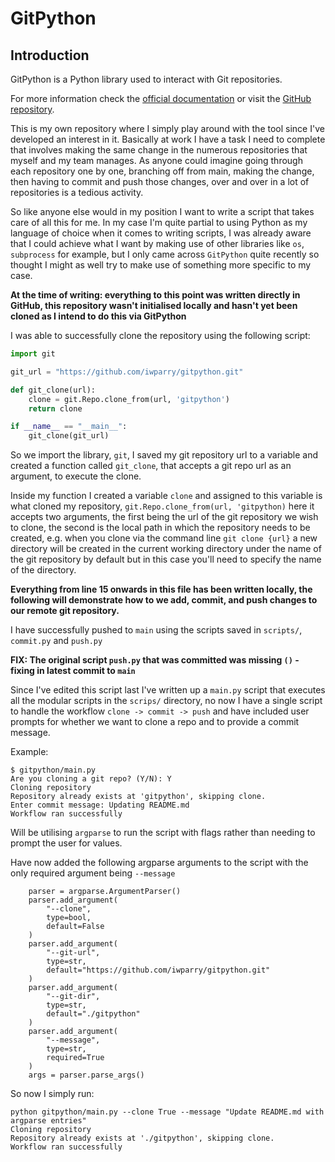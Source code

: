 # GitPython

## Introduction
GitPython is a Python library used to interact with Git repositories.

For more information check the [official documentation](https://gitpython.readthedocs.io/en/stable/) or visit the [GitHub repository](https://github.com/gitpython-developers/GitPython).

This is my own repository where I simply play around with the tool since I've developed an interest in it. Basically at work I have a task I need to complete that involves making the same change in the numerous repositories that myself and my team manages. 
As anyone could imagine going through each repository one by one, branching off from main, making the change, then having to commit and push those changes, over and over in a lot of repositories is a tedious activity. 

So like anyone else would in my position I want to write a script that takes care of all this for me. In my case I'm quite partial to using Python as my language of choice when it comes to writing scripts, I was already aware that I could achieve what I want by making use of other libraries like `os`, `subprocess` for example, but I only came across `GitPython` quite recently so thought I might as well try to make use of something more specific to my case.

__At the time of writing: everything to this point was written directly in GitHub, this repository wasn't initialised locally and hasn't yet been cloned as I intend to do this via GitPython__

I was able to successfully clone the repository using the following script:

```python
import git

git_url = "https://github.com/iwparry/gitpython.git"

def git_clone(url):
    clone = git.Repo.clone_from(url, 'gitpython')
    return clone

if __name__ == "__main__":
    git_clone(git_url)
```

So we import the library, `git`, I saved my git repository url to a variable and created a function called `git_clone`, that accepts a git repo url as an argument, to execute the clone.

Inside my function I created a variable `clone` and assigned to this variable is what cloned my repository, `git.Repo.clone_from(url, 'gitpython)` here it accepts two arguments, the first being the url of the git repository we wish to clone, the second is the local path in which the repository needs to be created, e.g. when you clone via the command line `git clone {url}` a new directory will be created in the current working directory under the name of the git repository by default but in this case you'll need to specify the name of the directory.

__Everything from line 15 onwards in this file has been written locally, the following will demonstrate how to we add, commit, and push changes to our remote git repository.__

I have successfully pushed to `main` using the scripts saved in `scripts/`, `commit.py` and `push.py`

__FIX: The original script `push.py` that was committed was missing `()` - fixing in latest commit to `main`__

Since I've edited this script last I've written up a `main.py` script that executes all the modular scripts in the `scrips/` directory, no now I have a single script to handle the workflow `clone -> commit -> push` and have included user prompts for whether we want to clone a repo and to provide a commit message. 

Example:
```
$ gitpython/main.py
Are you cloning a git repo? (Y/N): Y
Cloning repository
Repository already exists at 'gitpython', skipping clone.
Enter commit message: Updating README.md
Workflow ran successfully
```
Will be utilising `argparse` to run the script with flags rather than needing to prompt the user for values.

Have now added the following argparse arguments to the script with the only required argument being `--message`

```
    parser = argparse.ArgumentParser()
    parser.add_argument(
        "--clone",
        type=bool,
        default=False
    )
    parser.add_argument(
        "--git-url",
        type=str,
        default="https://github.com/iwparry/gitpython.git"
    )
    parser.add_argument(
        "--git-dir",
        type=str,
        default="./gitpython"
    )
    parser.add_argument(
        "--message",
        type=str,
        required=True
    )
    args = parser.parse_args()
```
So now I simply run:
```
python gitpython/main.py --clone True --message "Update README.md with argparse entries"
Cloning repository
Repository already exists at './gitpython', skipping clone.
Workflow ran successfully
```
